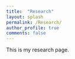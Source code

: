 ```yaml
---
title:  "Research"
layout: splash
permalink: /Research/
author_profile: true
comments: false
---
```


This is my research page.